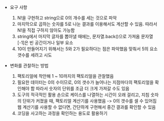 - 요구 사항
    1) N!을 구현하고 string으로 0의 개수를 세는 것으로 파악
    2) 마지막으로 곱하는 숫자를 5로 나눈 결과를 이용해서도 계산할 수 있음.
    따라서 N!을 직접 구하지 않아도 가능함
    3) string에서 마지막 글자를 뽑아낼 때에는, 문자열.back()으로 가져옴
    문자열[-1]은 빈 공간이거나 일부 요소
    4) 10이 만들어지기 위해서는 5와 2가 필요하다는 점은 파악했음
    맞춰서 5의 요소 갯수를 세려고 시도

- 변화를 관찰하는 방법
    1) 팩토리얼에 착안해 1 ~ 10까지의 팩토리얼을 관찰했음
    2) 필요한 데이터는 0의 수이므로, 0의 갯수가 늘어나는 지점마다의 팩토리얼을 확인해야 함
    따라서 숫자의 단위를 조금 더 크게 가져갈 수도 있음
    3) 도구의 적극적인 활용
    손으로 케이스를 나열하는 시간이 오래 걸리고, 지침
    숫자의 단위가 커졌을 때, 팩토리얼 계산기를 사용했음 -> 0의 갯수를 셀 수 있어짐
    웹 계산기를 사용할 수 없다면, 간단하게 구현해서 중간 결과를 확인할 수 있음
    4) 코딩을 사고하는 과정을 확인하는 용도로 활용하기
    



